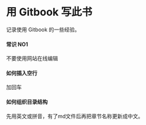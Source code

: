 # 用 Gitbook 写此书

记录使用 Gitbook 的一些经验。

#### 常识 NO1

不要使用网站在线编辑

#### 如何插入空行

加回车

#### 如何组织目录结构

先用英文或拼音，有了md文件后再把章节名称更新成中文。

